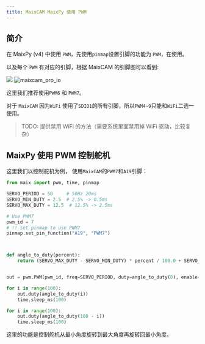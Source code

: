 ```yaml
---
title: MaixCAM MaixPy 使用 PWM
---
```



## 简介

在 MaixPy (v4) 中使用 `PWM`，先使用`pinmap`设置引脚的功能为 `PWM`，在使用。

以及每个 `PWM` 有对应的引脚，根据 MaixCAM 的引脚图可以看到:

![](https://wiki.sipeed.com/hardware/zh/lichee/assets/RV_Nano/intro/RV_Nano_3.jpg)
![maixcam_pro_io](/static/image/maixcam_pro_io.png)

这里我们推荐使用`PWM6` 和 `PWM7`。

对于 `MaixCAM` 因为`WiFi` 使用了`SDIO1`的所有引脚，所以`PWM4~9`只能和`WiFi`二选一使用。
> TODO: 提供禁用 WiFi 的方法（需要系统里面禁用掉 WiFi 驱动，比较复杂）


## MaixPy 使用 PWM 控制舵机

这里我们以控制舵机为例， 使用`MaixCAM`的`PWM7`和`A19`引脚：

```python
from maix import pwm, time, pinmap

SERVO_PERIOD = 50     # 50Hz 20ms
SERVO_MIN_DUTY = 2.5  # 2.5% -> 0.5ms
SERVO_MAX_DUTY = 12.5  # 12.5% -> 2.5ms

# Use PWM7
pwm_id = 7
# !! set pinmap to use PWM7
pinmap.set_pin_function("A19", "PWM7")



def angle_to_duty(percent):
    return (SERVO_MAX_DUTY - SERVO_MIN_DUTY) * percent / 100.0 + SERVO_MIN_DUTY


out = pwm.PWM(pwm_id, freq=SERVO_PERIOD, duty=angle_to_duty(0), enable=True)

for i in range(100):
    out.duty(angle_to_duty(i))
    time.sleep_ms(100)

for i in range(100):
    out.duty(angle_to_duty(100 - i))
    time.sleep_ms(100)
```

这里的功能是控制舵机从最小角度旋转到最大角度再旋转回最小角度。




